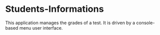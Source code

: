 # Students-Informations
This application manages the grades of a test. It is driven by a console-based menu user interface.

